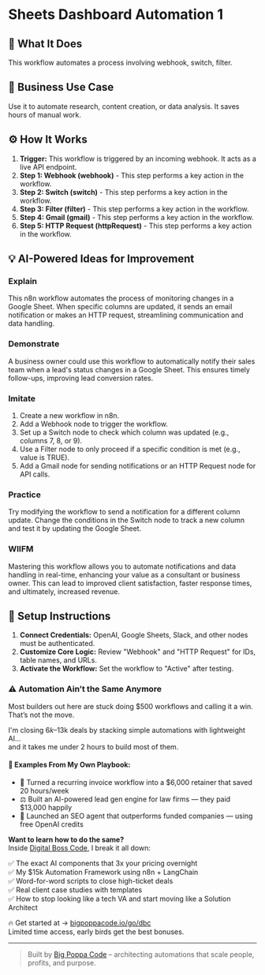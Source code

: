 # Sheets Dashboard Automation   1

## 🚀 What It Does
This workflow automates a process involving webhook, switch, filter.

## 💼 Business Use Case
Use it to automate research, content creation, or data analysis. It saves hours of manual work.

## ⚙️ How It Works
1.  **Trigger:** This workflow is triggered by an incoming webhook. It acts as a live API endpoint.
2. **Step 1: Webhook (webhook)** - This step performs a key action in the workflow.
3. **Step 2: Switch (switch)** - This step performs a key action in the workflow.
4. **Step 3: Filter (filter)** - This step performs a key action in the workflow.
5. **Step 4: Gmail (gmail)** - This step performs a key action in the workflow.
6. **Step 5: HTTP Request (httpRequest)** - This step performs a key action in the workflow.

## 💡 AI-Powered Ideas for Improvement
### Explain
This n8n workflow automates the process of monitoring changes in a Google Sheet. When specific columns are updated, it sends an email notification or makes an HTTP request, streamlining communication and data handling.

### Demonstrate
A business owner could use this workflow to automatically notify their sales team when a lead's status changes in a Google Sheet. This ensures timely follow-ups, improving lead conversion rates.

### Imitate
1. Create a new workflow in n8n.
2. Add a Webhook node to trigger the workflow.
3. Set up a Switch node to check which column was updated (e.g., columns 7, 8, or 9).
4. Use a Filter node to only proceed if a specific condition is met (e.g., value is TRUE).
5. Add a Gmail node for sending notifications or an HTTP Request node for API calls.

### Practice
Try modifying the workflow to send a notification for a different column update. Change the conditions in the Switch node to track a new column and test it by updating the Google Sheet.

### WIIFM
Mastering this workflow allows you to automate notifications and data handling in real-time, enhancing your value as a consultant or business owner. This can lead to improved client satisfaction, faster response times, and ultimately, increased revenue.

## 🔧 Setup Instructions
1. **Connect Credentials:** OpenAI, Google Sheets, Slack, and other nodes must be authenticated.
2. **Customize Core Logic:** Review "Webhook" and "HTTP Request" for IDs, table names, and URLs.
3. **Activate the Workflow:** Set the workflow to "Active" after testing.

### ⚠️ Automation Ain’t the Same Anymore

Most builders out here are stuck doing $500 workflows and calling it a win.  
That’s not the move.  

I'm closing $6k–$13k deals by stacking simple automations with lightweight AI...  
and it takes me under 2 hours to build most of them.

#### 🧠 Examples From My Own Playbook:
- 🔁 Turned a recurring invoice workflow into a $6,000 retainer that saved 20 hours/week  
- ⚖️ Built an AI-powered lead gen engine for law firms — they paid $13,000 happily  
- 🚀 Launched an SEO agent that outperforms funded companies — using free OpenAI credits  

**Want to learn how to do the same?**  
Inside [Digital Boss Code](https://bigpoppacode.io/go/dbc), I break it all down:

✅ The exact AI components that 3x your pricing overnight  
✅ My $15k Automation Framework using n8n + LangChain  
✅ Word-for-word scripts to close high-ticket deals  
✅ Real client case studies with templates  
✅ How to stop looking like a tech VA and start moving like a Solution Architect  

🔥 Get started at → [bigpoppacode.io/go/dbc](https://bigpoppacode.io/go/dbc)  
Limited time access, early birds get the best bonuses.

---
> Built by [Big Poppa Code](https://bigpoppacode.io) – architecting automations that scale people, profits, and purpose.
